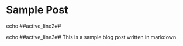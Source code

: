 # Sample Post
echo ##active_line2##

echo ##active_line3##
This is a sample blog post written in markdown.
